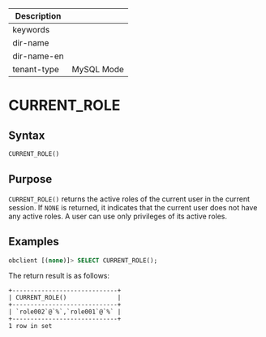 | Description   |                 |
|---------------|-----------------|
| keywords      |                 |
| dir-name      |                 |
| dir-name-en   |                 |
| tenant-type   | MySQL Mode      |

# CURRENT_ROLE

## Syntax

```sql
CURRENT_ROLE()
```

## Purpose

`CURRENT_ROLE()` returns the active roles of the current user in the current session. If `NONE` is returned, it indicates that the current user does not have any active roles. A user can use only privileges of its active roles. 

## Examples

```sql
obclient [(none)]> SELECT CURRENT_ROLE();
```

The return result is as follows:

```shell
+-----------------------------+
| CURRENT_ROLE()              |
+-----------------------------+
| `role002`@`%`,`role001`@`%` |
+-----------------------------+
1 row in set
```
